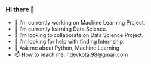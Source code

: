### Hi there 👋
- 🔭 I’m currently working on Machine Learning Project.
- 🌱 I’m currently learning Data Science.
- 👯 I’m looking to collaborate on Data Science Project.
- 🤔 I’m looking for help with finding Internship.
- 💬 Ask me about Python, Machine Learning
- 📫 How to reach me: r.devkota.98@gmail.com
